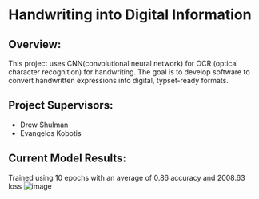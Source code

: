 # Handwriting into Digital Information

## Overview:
This project uses CNN(convolutional neural network) for OCR (optical character recognition) for handwriting. The goal is to develop software to convert handwritten expressions into digital, typset-ready formats.

## Project Supervisors:
- Drew Shulman
- Evangelos Kobotis

## Current Model Results:
Trained using 10 epochs with an average of 0.86 accuracy and 2008.63 loss 
![image](https://github.com/user-attachments/assets/f45a7a13-462d-436d-b325-cf5b43db84c4)

